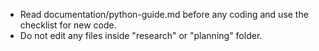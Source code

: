 - Read documentation/python-guide.md before any coding and use the checklist for new code.
- Do not edit any files inside "research" or "planning" folder.
